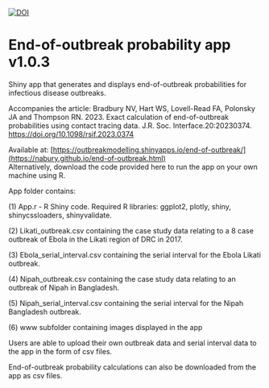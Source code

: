 [![DOI](https://zenodo.org/badge/453943637.svg)](https://zenodo.org/doi/10.5281/zenodo.7974321)


# End-of-outbreak probability app v1.0.3

Shiny app that generates and displays end-of-outbreak probabilities for infectious disease outbreaks.

Accompanies the article: Bradbury NV, Hart WS, Lovell-Read FA, Polonsky JA and Thompson RN. 2023. Exact calculation of end-of-outbreak probabilities using contact tracing data. J.R. Soc. Interface.20:20230374. https://doi.org/10.1098/rsif.2023.0374

Available at: [https://outbreakmodelling.shinyapps.io/end-of-outbreak/](https://nabury.github.io/end-of-outbreak.html)  
Alternatively, download the code provided here to run the app on your own machine using R.  

App folder contains:  

(1) App.r - R Shiny code. Required R libraries: ggplot2, plotly, shiny, shinycssloaders, shinyvalidate.

(2) Likati_outbreak.csv containing the case study data relating to a 8 case outbreak of Ebola in the Likati region of DRC in 2017.  

(3) Ebola_serial_interval.csv containing the serial interval for the Ebola Likati outbreak.

(4) Nipah_outbreak.csv containing the case study data relating to an outbreak of Nipah in Bangladesh.  

(5) Nipah_serial_interval.csv containing the serial interval for the Nipah Bangladesh outbreak.  

(6) www subfolder containing images displayed in the app

Users are able to upload their own outbreak data and serial interval data to the app in the form of csv files.  

End-of-outbreak probability calculations can also be downloaded from the app as csv files.

